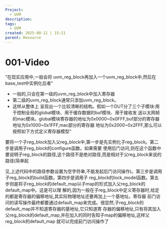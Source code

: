 ```yaml
---
Project:
  - UVM
description:
tags:
  - UVM
created: 2025-08-11 | 15:11
parent: Resource
---
```

# 001-Video
“在现实应用中,一般会将 uvm_reg_block再加入一个uvm_reg_block中,然后在base_test中实例化后者”

- 一般的,只会在第一级的uvm_reg_block中加入寄存器
- 第二级的uvm_reg_block通常只添加uvm_reg_block。
- 这样从整体上 呈现出一个比较清晰的结构。假如一个DUT分了三个子模块:用于控制全局的global模块、用于缓存数据的buf模块、用于接收发 送以太网帧的mac模块。global模块寄存器的地址为0x0000~0x0FFF,buf部分的寄存器地址为0x1000~0x1FFF,mac部分的寄存器 地址为0x2000~0x2FFF,那么可以按照如下方式定义寄存器模型”

要将一个子reg_block加入父reg_block中,第一步是先实例化子reg_block。第二步是调用子reg_block的configure函数。如果需要  使用后门访问,则在这个函数中要说明子reg_block的路径,这个路径不是绝对路径,而是相对于父reg_block来说的路径(简单起

见,上述代码中的路径参数设置为空字符串,不能发起后门访问操作)。第三步是调用子reg_block的build函数。第四步是调用子  reg_block的lock_model函数。第五步则是将子reg_block的default_map以子map的形式加入父reg_block的default_map中。这是可以理  解的,因为一般在子reg_block中定义寄存器时,给定的都是寄存器的偏移地址,其实际物理地址还要再加上一个基地址。寄存器  前门访问的读写操作最终都要通过default_map来完成。很显然,子reg_block的default_map并不知道寄存器的基地址,它只知道寄  存器的偏移地址,只有将其加入父reg_block的default_map,并在加入的同时告知子map的偏移地址,这样父reg_block的default_map  就可以完成前门访问操作了